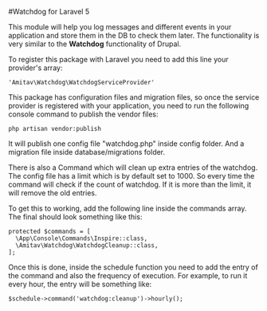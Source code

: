 #Watchdog for Laravel 5

This module will help you log messages and different events in your application and store them in the DB to check them later. The functionality is very similar to the **Watchdog** functionality of Drupal.
 
To register this package with Laravel you need to add this line your provider's array:

    'Amitav\Watchdog\WatchdogServiceProvider'
    
This package has configuration files and migration files, so once the service provider is registered with your application, you need to run the following console command to publish the vendor files:

    php artisan vendor:publish
    
It will publish one config file "watchdog.php" inside config folder. And a migration file inside database/migrations folder.

There is also a Command which will clean up extra entries of the watchdog. The config file has a limit which is by default set to 1000. So every time the command will check if the count of watchdog. If it is more than the limit, it will remove the old entries.

To get this to working, add the following line inside the commands array. The final should look something like this:

    protected $commands = [
      \App\Console\Commands\Inspire::class,
      \Amitav\Watchdog\WatchdogCleanup::class,
    ];
    
Once this is done, inside the schedule function you need to add the entry of the command and also the frequency of execution. For example, to run it every hour, the entry will be something like:

    $schedule->command('watchdog:cleanup')->hourly();
    
